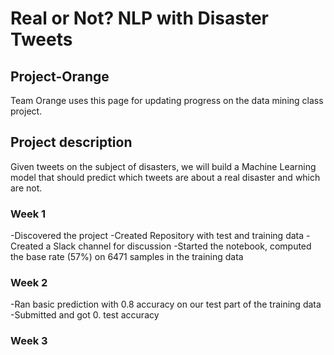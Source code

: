 # Real or Not? NLP with Disaster Tweets
## Project-Orange
Team Orange uses this page for updating progress on the data mining class project.

## Project description
Given tweets on the subject of disasters, we will build a Machine Learning model that should predict which tweets are about a real disaster and which are not.


### Week 1
-Discovered the project
-Created Repository with test and training data
-Created a Slack channel for discussion
-Started the notebook, computed the base rate (57%) on 6471 samples in the training data

### Week 2
-Ran basic prediction with 0.8 accuracy on our test part of the training data
-Submitted and got 0. test accuracy

### Week 3

